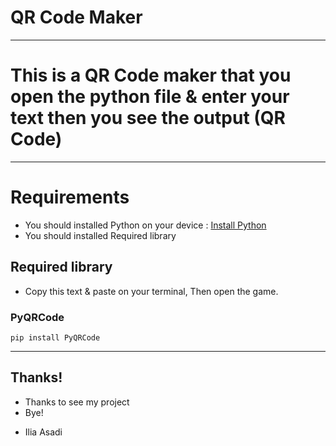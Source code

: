 # QR Code Maker

* * *

# This is a QR Code maker that you open the python file & enter your text then you see the output (QR Code)

* * *

# Requirements
* You should installed Python on your device : [Install Python](https://www.python.org/)
* You should installed Required library

## Required library
* Copy this text & paste on your terminal,
Then open the game.

### PyQRCode
```
pip install PyQRCode
```

* * *

## Thanks!
* Thanks to see my project
* Bye!

- Ilia Asadi